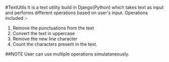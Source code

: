 #TextUtils
It is a text utility build in Django(Python) which takes text as input and performs different operations based on user's input.
Operations included :-
1. Remove the punctuations from the text
2. Convert the text in uppercase
3. Remove the new line character
4. Count the characters present in the text.

##NOTE
User can use multiple operations simulataneously.
